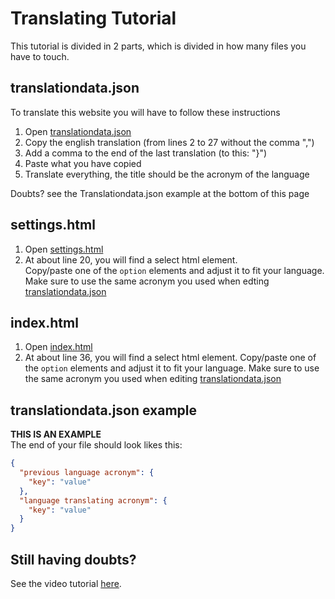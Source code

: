 # Translating Tutorial

This tutorial is divided in 2 parts, which is divided in how many files you have to touch.

## translationdata.json

To translate this website you will have to follow these instructions

1. Open [translationdata.json](./translationdata.json)
2. Copy the english translation (from lines 2 to 27 without the comma ",")
3. Add a comma to the end of the last translation (to this: "}")
4. Paste what you have copied
5. Translate everything, the title should be the acronym of the language

Doubts? see the Translationdata.json example at the bottom of this page

## settings.html

1. Open [settings.html](./settings.html)
2. At about line 20, you will find a select html element.  
   Copy/paste one of the `option` elements and adjust it to fit your language.  
   Make sure to use the same acronym you used when edting [translationdata.json](./translationdata.json)

## index.html

1. Open [index.html](./index.html)
2. At about line 36, you will find a select html element.
   Copy/paste one of the `option` elements and adjust it to fit your language.
   Make sure to use the same acronym you used when editing [translationdata.json](./translationdata.json)

## translationdata.json example

**THIS IS AN EXAMPLE**  
The end of your file should look likes this:

```json
{
  "previous language acronym": {
    "key": "value"
  },
  "language translating acronym": {
    "key": "value"
  }
}
```

## Still having doubts?

See the video tutorial [here](https://www.youtube.com/watch?v=X0S9CvgGs6E).
